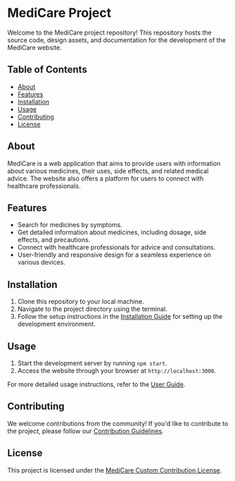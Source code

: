 # MediCare Project

Welcome to the MediCare project repository! This repository hosts the source code, design assets, and documentation for the development of the MediCare website.

## Table of Contents

- [About](#about)
- [Features](#features)
- [Installation](#installation)
- [Usage](#usage)
- [Contributing](#contributing)
- [License](#license)

## About

MediCare is a web application that aims to provide users with information about various medicines, their uses, side effects, and related medical advice. The website also offers a platform for users to connect with healthcare professionals.

## Features

- Search for medicines by symptoms.
- Get detailed information about medicines, including dosage, side effects, and precautions.
- Connect with healthcare professionals for advice and consultations.
- User-friendly and responsive design for a seamless experience on various devices.

## Installation

1. Clone this repository to your local machine.
2. Navigate to the project directory using the terminal.
3. Follow the setup instructions in the [Installation Guide](installation-guide.md) for setting up the development environment.

## Usage

1. Start the development server by running `npm start`.
2. Access the website through your browser at `http://localhost:3000`.

For more detailed usage instructions, refer to the [User Guide](user-guide.md).

## Contributing

We welcome contributions from the community! If you'd like to contribute to the project, please follow our [Contribution Guidelines](contributing.md).

## License

This project is licensed under the [MediCare Custom Contribution License](LICENSE).
